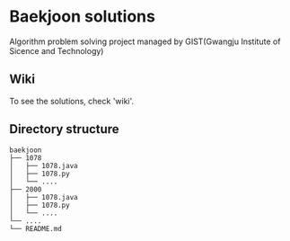 # Baekjoon solutions

Algorithm problem solving project managed by GIST(Gwangju Institute of Sicence and Technology)


## Wiki

To see the solutions, check 'wiki'.


## Directory structure

```
baekjoon
├── 1078
│   ├── 1078.java 
│   ├── 1078.py
│   └── ....
├── 2000
│   ├── 1078.java 
│   ├── 1078.py
│   └── ....
└── ....
└── README.md
```
